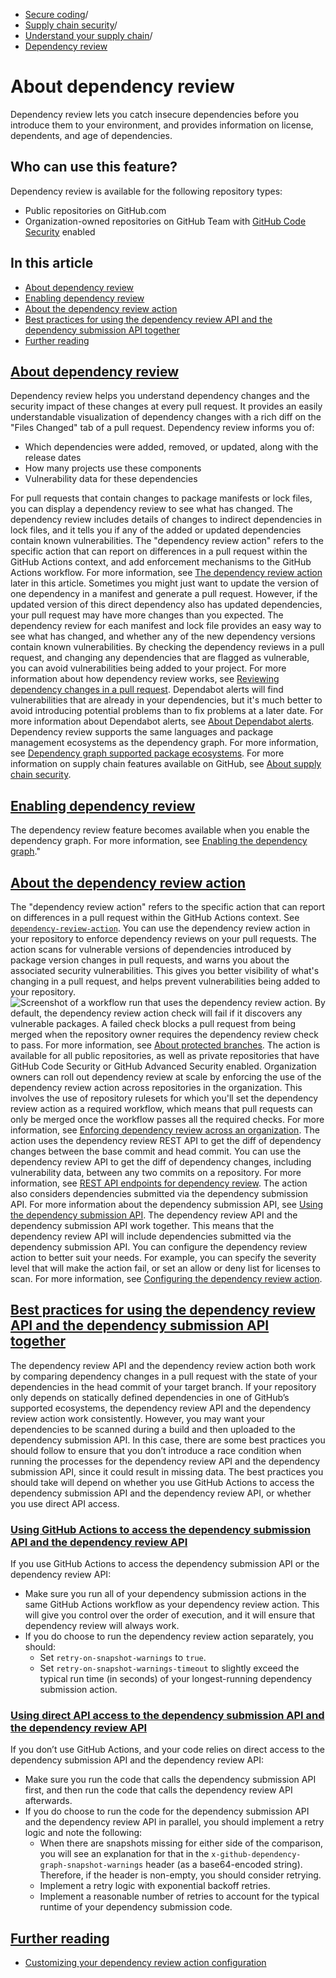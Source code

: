   * [Secure coding](https://docs.github.com/en/code-security "Secure coding")/
  * [Supply chain security](https://docs.github.com/en/code-security/supply-chain-security "Supply chain security")/
  * [Understand your supply chain](https://docs.github.com/en/code-security/supply-chain-security/understanding-your-software-supply-chain "Understand your supply chain")/
  * [Dependency review](https://docs.github.com/en/code-security/supply-chain-security/understanding-your-software-supply-chain/about-dependency-review "Dependency review")


# About dependency review
Dependency review lets you catch insecure dependencies before you introduce them to your environment, and provides information on license, dependents, and age of dependencies.
## Who can use this feature?
Dependency review is available for the following repository types:
  * Public repositories on GitHub.com
  * Organization-owned repositories on GitHub Team with [GitHub Code Security](https://docs.github.com/en/get-started/learning-about-github/about-github-advanced-security) enabled


## In this article
  * [About dependency review](https://docs.github.com/en/code-security/supply-chain-security/understanding-your-software-supply-chain/about-dependency-review#about-dependency-review)
  * [Enabling dependency review](https://docs.github.com/en/code-security/supply-chain-security/understanding-your-software-supply-chain/about-dependency-review#enabling-dependency-review)
  * [About the dependency review action](https://docs.github.com/en/code-security/supply-chain-security/understanding-your-software-supply-chain/about-dependency-review#about-the-dependency-review-action)
  * [Best practices for using the dependency review API and the dependency submission API together](https://docs.github.com/en/code-security/supply-chain-security/understanding-your-software-supply-chain/about-dependency-review#best-practices-for-using-the-dependency-review-api-and-the-dependency-submission-api-together)
  * [Further reading](https://docs.github.com/en/code-security/supply-chain-security/understanding-your-software-supply-chain/about-dependency-review#further-reading)


## [About dependency review](https://docs.github.com/en/code-security/supply-chain-security/understanding-your-software-supply-chain/about-dependency-review#about-dependency-review)
Dependency review helps you understand dependency changes and the security impact of these changes at every pull request. It provides an easily understandable visualization of dependency changes with a rich diff on the "Files Changed" tab of a pull request. Dependency review informs you of:
  * Which dependencies were added, removed, or updated, along with the release dates
  * How many projects use these components
  * Vulnerability data for these dependencies


For pull requests that contain changes to package manifests or lock files, you can display a dependency review to see what has changed. The dependency review includes details of changes to indirect dependencies in lock files, and it tells you if any of the added or updated dependencies contain known vulnerabilities.
The "dependency review action" refers to the specific action that can report on differences in a pull request within the GitHub Actions context, and add enforcement mechanisms to the GitHub Actions workflow. For more information, see [The dependency review action](https://docs.github.com/en/code-security/supply-chain-security/understanding-your-software-supply-chain/about-dependency-review#about-the-dependency-review-action) later in this article.
Sometimes you might just want to update the version of one dependency in a manifest and generate a pull request. However, if the updated version of this direct dependency also has updated dependencies, your pull request may have more changes than you expected. The dependency review for each manifest and lock file provides an easy way to see what has changed, and whether any of the new dependency versions contain known vulnerabilities.
By checking the dependency reviews in a pull request, and changing any dependencies that are flagged as vulnerable, you can avoid vulnerabilities being added to your project. For more information about how dependency review works, see [Reviewing dependency changes in a pull request](https://docs.github.com/en/pull-requests/collaborating-with-pull-requests/reviewing-changes-in-pull-requests/reviewing-dependency-changes-in-a-pull-request).
Dependabot alerts will find vulnerabilities that are already in your dependencies, but it's much better to avoid introducing potential problems than to fix problems at a later date. For more information about Dependabot alerts, see [About Dependabot alerts](https://docs.github.com/en/code-security/dependabot/dependabot-alerts/about-dependabot-alerts#dependabot-alerts-for-vulnerable-dependencies).
Dependency review supports the same languages and package management ecosystems as the dependency graph. For more information, see [Dependency graph supported package ecosystems](https://docs.github.com/en/code-security/supply-chain-security/understanding-your-software-supply-chain/dependency-graph-supported-package-ecosystems#supported-package-ecosystems).
For more information on supply chain features available on GitHub, see [About supply chain security](https://docs.github.com/en/code-security/supply-chain-security/understanding-your-software-supply-chain/about-supply-chain-security).
## [Enabling dependency review](https://docs.github.com/en/code-security/supply-chain-security/understanding-your-software-supply-chain/about-dependency-review#enabling-dependency-review)
The dependency review feature becomes available when you enable the dependency graph. For more information, see [Enabling the dependency graph](https://docs.github.com/en/code-security/supply-chain-security/understanding-your-software-supply-chain/about-the-dependency-graph#enabling-the-dependency-graph)."
## [About the dependency review action](https://docs.github.com/en/code-security/supply-chain-security/understanding-your-software-supply-chain/about-dependency-review#about-the-dependency-review-action)
The "dependency review action" refers to the specific action that can report on differences in a pull request within the GitHub Actions context. See [`dependency-review-action`](https://github.com/actions/dependency-review-action). You can use the dependency review action in your repository to enforce dependency reviews on your pull requests. The action scans for vulnerable versions of dependencies introduced by package version changes in pull requests, and warns you about the associated security vulnerabilities. This gives you better visibility of what's changing in a pull request, and helps prevent vulnerabilities being added to your repository.
![Screenshot of a workflow run that uses the dependency review action.](https://docs.github.com/assets/cb-35416/images/help/graphs/dependency-review-action.png)
By default, the dependency review action check will fail if it discovers any vulnerable packages. A failed check blocks a pull request from being merged when the repository owner requires the dependency review check to pass. For more information, see [About protected branches](https://docs.github.com/en/repositories/configuring-branches-and-merges-in-your-repository/managing-protected-branches/about-protected-branches#require-status-checks-before-merging).
The action is available for all public repositories, as well as private repositories that have GitHub Code Security or GitHub Advanced Security enabled.
Organization owners can roll out dependency review at scale by enforcing the use of the dependency review action across repositories in the organization. This involves the use of repository rulesets for which you'll set the dependency review action as a required workflow, which means that pull requests can only be merged once the workflow passes all the required checks. For more information, see [Enforcing dependency review across an organization](https://docs.github.com/en/code-security/supply-chain-security/understanding-your-software-supply-chain/enforcing-dependency-review-across-an-organization).
The action uses the dependency review REST API to get the diff of dependency changes between the base commit and head commit. You can use the dependency review API to get the diff of dependency changes, including vulnerability data, between any two commits on a repository. For more information, see [REST API endpoints for dependency review](https://docs.github.com/en/rest/dependency-graph/dependency-review). The action also considers dependencies submitted via the dependency submission API. For more information about the dependency submission API, see [Using the dependency submission API](https://docs.github.com/en/code-security/supply-chain-security/understanding-your-software-supply-chain/using-the-dependency-submission-api).
The dependency review API and the dependency submission API work together. This means that the dependency review API will include dependencies submitted via the dependency submission API.
You can configure the dependency review action to better suit your needs. For example, you can specify the severity level that will make the action fail, or set an allow or deny list for licenses to scan. For more information, see [Configuring the dependency review action](https://docs.github.com/en/code-security/supply-chain-security/understanding-your-software-supply-chain/configuring-the-dependency-review-action).
## [Best practices for using the dependency review API and the dependency submission API together](https://docs.github.com/en/code-security/supply-chain-security/understanding-your-software-supply-chain/about-dependency-review#best-practices-for-using-the-dependency-review-api-and-the-dependency-submission-api-together)
The dependency review API and the dependency review action both work by comparing dependency changes in a pull request with the state of your dependencies in the head commit of your target branch.
If your repository only depends on statically defined dependencies in one of GitHub’s supported ecosystems, the dependency review API and the dependency review action work consistently.
However, you may want your dependencies to be scanned during a build and then uploaded to the dependency submission API. In this case, there are some best practices you should follow to ensure that you don’t introduce a race condition when running the processes for the dependency review API and the dependency submission API, since it could result in missing data.
The best practices you should take will depend on whether you use GitHub Actions to access the dependency submission API and the dependency review API, or whether you use direct API access.
### [Using GitHub Actions to access the dependency submission API and the dependency review API](https://docs.github.com/en/code-security/supply-chain-security/understanding-your-software-supply-chain/about-dependency-review#using-github-actions-to-access-the-dependency-submission-api-and-the-dependency-review-api)
If you use GitHub Actions to access the dependency submission API or the dependency review API:
  * Make sure you run all of your dependency submission actions in the same GitHub Actions workflow as your dependency review action. This will give you control over the order of execution, and it will ensure that dependency review will always work.
  * If you do choose to run the dependency review action separately, you should: 
    * Set `retry-on-snapshot-warnings` to `true`.
    * Set `retry-on-snapshot-warnings-timeout` to slightly exceed the typical run time (in seconds) of your longest-running dependency submission action.


### [Using direct API access to the dependency submission API and the dependency review API](https://docs.github.com/en/code-security/supply-chain-security/understanding-your-software-supply-chain/about-dependency-review#using-direct-api-access-to-the-dependency-submission-api-and-the-dependency-review-api)
If you don’t use GitHub Actions, and your code relies on direct access to the dependency submission API and the dependency review API:
  * Make sure you run the code that calls the dependency submission API first, and then run the code that calls the dependency review API afterwards.
  * If you do choose to run the code for the dependency submission API and the dependency review API in parallel, you should implement a retry logic and note the following: 
    * When there are snapshots missing for either side of the comparison, you will see an explanation for that in the `x-github-dependency-graph-snapshot-warnings` header (as a base64-encoded string). Therefore, if the header is non-empty, you should consider retrying.
    * Implement a retry logic with exponential backoff retries.
    * Implement a reasonable number of retries to account for the typical runtime of your dependency submission code.


## [Further reading](https://docs.github.com/en/code-security/supply-chain-security/understanding-your-software-supply-chain/about-dependency-review#further-reading)
  * [Customizing your dependency review action configuration](https://docs.github.com/en/code-security/supply-chain-security/understanding-your-software-supply-chain/customizing-your-dependency-review-action-configuration)


